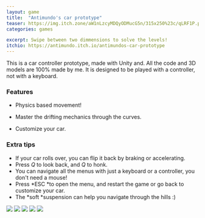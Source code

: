 ```yaml
---
layout: game
title:  "Antimundo's car prototype"
teaser: https://img.itch.zone/aW1nLzcyMDQyODMucG5n/315x250%23c/qLRF1P.png
categories: games

excerpt: Swipe between two dimmensions to solve the levels!
itchio: https://antimundo.itch.io/antimundos-car-prototype
---
```


This is a car controller prototype, made with Unity and. All the code and 3D models are 100% made by me. It is designed to be played with a controller, not with a keyboard.

### Features

-   Physics based movement!
-   Master the drifting mechanics through the curves.

-   Customize your car.

### Extra tips

-   If your car rolls over, you can flip it back by braking or accelerating.
-   Press *Q* to look back, and *Q* to honk.
-   You can navigate all the menus with just a keyboard or a controller, you don't need a mouse!
-   Press *ESC *to open the menu, and restart the game or go back to customize your car.
-   The *soft *suspension can help you navigate through the hills :)

<div class="img-container">
    <img src="https://img.itch.zone/aW1hZ2UvMTE5ODc5My83MjAzOTA2LmpwZw==/original/sYipAY.jpg">
    <img src="https://img.itch.zone/aW1hZ2UvMTE5ODc5My83MjAzOTA1LmpwZw==/original/0zO5eN.jpg">
    <img src="https://img.itch.zone/aW1hZ2UvMTE5ODc5My83MjAzOTA3LmpwZw==/original/WcWvSl.jpg">
    <img src="https://img.itch.zone/aW1hZ2UvMTE5ODc5My83MjAzOTA0LmpwZw==/original/F9nM0C.jpg">
    <img src="https://img.itch.zone/aW1hZ2UvMTE5ODc5My83MjA0NDMyLmdpZg==/original/qk8HYX.gif">
</div>